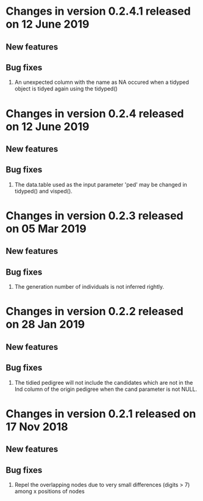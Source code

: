 # Changes in version 0.2.4.1 released on 12 June 2019
## New features
## Bug fixes
1. An unexpected column with the name as NA occured when a tidyped object is tidyed again using the tidyped()

# Changes in version 0.2.4 released on 12 June 2019
## New features
## Bug fixes
1. The data.table used as the input parameter 'ped' may be changed in tidyped() and visped().


# Changes in version 0.2.3 released on 05 Mar 2019
## New features
## Bug fixes
1. The generation number of individuals is not inferred rightly.

# Changes in version 0.2.2 released on 28 Jan 2019
## New features
## Bug fixes
1. The tidied pedigree will not include the candidates which are not in the Ind column of the origin pedigree when the cand parameter is not NULL.

# Changes in version 0.2.1 released on 17 Nov 2018
## New features
## Bug fixes
1. Repel the overlapping nodes due to very small differences (digits > 7) among x positions of nodes
